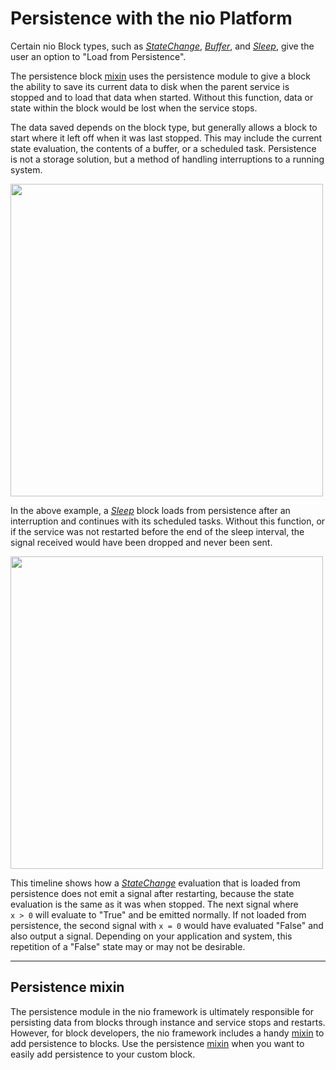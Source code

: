 # Persistence with the nio Platform

Certain nio Block types, such as [_StateChange_](https://blocks.n.io/StateChange), [_Buffer_](https://blocks.n.io/Buffer), and [_Sleep_](https://blocks.n.io/Sleep), give the user an option to "Load from Persistence".

The persistence block [mixin](/blocks/block-development/mixins.html) uses the persistence module to give a block the ability to save its current data to disk when the parent service is stopped and to load that data when started. Without this function, data or state within the block would be lost when the service stops.

The data saved depends on the block type, but generally allows a block to start where it left off when it was last stopped. This may include the current state evaluation, the contents of a buffer, or a scheduled task. Persistence is not a storage solution, but a method of handling interruptions to a running system.

<img class="border display" src="/img/persistence1.png" width="500" />

In the above example, a [_Sleep_](https://blocks.n.io/Sleep) block loads from persistence after an interruption and continues with its scheduled tasks. Without this function, or if the service was not restarted before the end of the sleep interval, the signal received would have been dropped and never been sent.

<img class="border display" src="/img/persistence2.png" width="500" />

This timeline shows how a [_StateChange_](https://blocks.n.io/StateChange) evaluation that is loaded from persistence does not emit a signal after restarting, because the state evaluation is the same as it was when stopped. The next signal where <br>`x > 0` will evaluate to "True" and be emitted normally. If not loaded from persistence, the second signal with `x = 0` would have evaluated "False" and also output a signal. Depending on your application and system, this repetition of a "False" state may or may not be desirable.

---

## Persistence mixin

The persistence module in the nio framework is ultimately responsible for persisting data from blocks through instance and service stops and restarts. However, for block developers, the nio framework includes a handy [mixin](https://github.com/niolabs/nio/tree/master/nio/block/mixins/persistence) to add persistence to blocks. Use the persistence [mixin](https://github.com/niolabs/nio/tree/master/nio/block/mixins/persistence) when you want to easily add persistence to your custom block.

<!-- TODO: add "Read more about how to use the Persistence mixin [here](link)" when docs are ready -->
